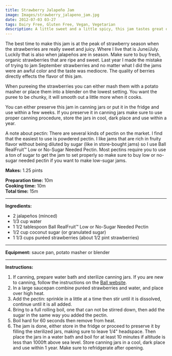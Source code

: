 ```yaml
---
title: Strawberry Jalapeño Jam
image: Images/strawberry_jalapeno_jam.jpg
date: 2012-07-03 03-27
tags: Dairy Free, Gluten Free, Vegan, Vegetarian
description: A little sweet and a little spicy, this jam tastes great on top of toasted rye bread or corn bread. Just like my strawberry jam, it is very low in sugar, and the coconut sugar means it is low on the glycemic index.
---
```

The best time to make this jam is at the peak of strawberry season when the strawberries are really sweet and juicy. Where I live that is June/July. Luckily that is also when jalapeños are in season. Make sure to buy fresh, organic strawberries that are ripe and sweet. Last year I made the mistake of trying to jam September strawberries and no matter what I did the jams were an awful color and the taste was mediocre. The quality of berries directly effects the flavor of this jam.

When pureeing the strawberries you can either mash them with a potato masher or place them into a blender on the lowest setting. You want the puree to be chunky, it will smooth out a little more when it cooks.

You can either preserve this jam in canning jars or put it in the fridge and use within a few weeks. If you preserve it in canning jars make sure to use proper canning procedure, store the jars in cool, dark place and use within a year. 

A note about pectin: There are several kinds of pectin on the market. I find that the easiest to use is powdered pectin. I like jams that are rich in fruity flavor without being diluted by sugar (like in store-bought jams) so I use Ball RealFruit™ Low or No-Sugar Needed Pectin. Most pectins require you to use a ton of sugar to get the jam to set properly so make sure to buy low or no-sugar needed pectin if you want to make low-sugar jams.


**Makes:** 1.25 pints

**Preparation time:** 10m  
**Cooking time:** 10m  
**Total time:** 15m

---

**Ingredients:**

- 2 jalapeños (minced)
- 1/3 cup water
- 1 1/2 tablespoon Ball RealFruit™ Low or No-Sugar Needed Pectin
- 1/2  cup coconut sugar (or granulated sugar)
- 1 1/3 cups puréed strawberries (about 1/2 pint strawberries)


---

**Equipment:** sauce pan, potato masher or blender 

---

**Instructions:**

1. If canning, prepare water bath and sterilize canning jars. If you are new to canning, follow the instructions on the [Ball website](http://www.freshpreserving.com/getting-started.aspx).
1. In a large saucepan combine puréed strawberries and water, and place over high heat.
1. Add the pectin: sprinkle in a little at a time then stir until it is dissolved, continue until it is all added.
1. Bring to a full rolling boil, one that can not be stirred down, then add the sugar in the same way you added the pectin. 
1. Boil hard for 60 seconds then remove from heat. 
1. The jam is done, either store in the fridge or proceed to preserve it by filling the sterilized jars, making sure to leave 1/4" headspace. Then place the jars in a water bath and boil for at least 10 minutes if altitude is less than 1000ft above sea level. Store canning jars in a cool, dark place and use within 1 year. Make sure to refridgerate after opening.

